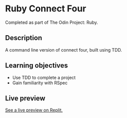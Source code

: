 # Ruby Connect Four

Completed as part of The Odin Project: Ruby.

## Description

A command line version of connect four, built using TDD.

## Learning objectives

- Use TDD to complete a project
- Gain familiarity with RSpec

## Live preview

[See a live preview on Replit.](https://replit.com/@splot-cell/ruby-connect-four?v=1#README.md)
